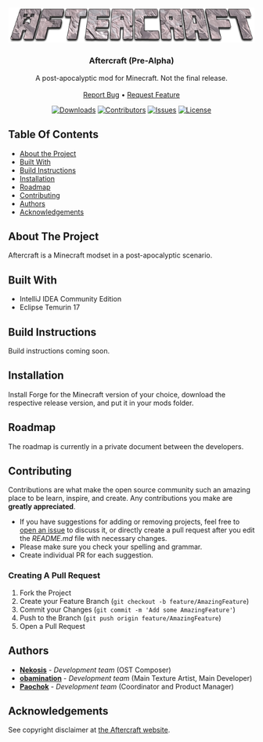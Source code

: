 <br/>
<p align="center">
  <a href="https://github.com/Aftercraft/prealpha">
    <img src="https://github.com/Aftercraft/prealpha/blob/main/images/logo.png?raw=true" alt="Logo">
  </a>

  <h3 align="center">Aftercraft (Pre-Alpha)</h3>

  <p align="center">
    A post-apocalyptic mod for Minecraft. Not the final release.
    <br/>
    <br/>
    <a href="https://github.com/Aftercraft/prealpha/issues">Report Bug</a>
    •
    <a href="https://github.com/Aftercraft/prealpha/issues">Request Feature</a>
  </p>
</p>

<p align="center">
  <a href="https://img.shields.io/github/downloads/Aftercraft/prealpha/total"><img alt="Downloads" src="https://img.shields.io/github/downloads/Aftercraft/prealpha/total"></a>
  <a href="https://img.shields.io/github/contributors/Aftercraft/prealpha?color=dark-green"><img alt="Contributors" src="https://img.shields.io/github/contributors/Aftercraft/prealpha?color=dark-green"></a>
  <a href="https://img.shields.io/github/issues/Aftercraft/prealpha"><img alt="Issues" src="https://img.shields.io/github/issues/Aftercraft/prealpha"></a>
  <a href="https://img.shields.io/github/license/Aftercraft/prealpha"><img alt="License" src="https://img.shields.io/github/license/Aftercraft/prealpha"></a>
</p>

## Table Of Contents

* [About the Project](#about-the-project)
* [Built With](#built-with)
* [Build Instructions](#build-instructions)
* [Installation](#installation)
* [Roadmap](#roadmap)
* [Contributing](#contributing)
* [Authors](#authors)
* [Acknowledgements](#acknowledgements)

## About The Project

Aftercraft is a Minecraft modset in a post-apocalyptic scenario.

## Built With

* IntelliJ IDEA Community Edition
* Eclipse Temurin 17

## Build Instructions

Build instructions coming soon.

## Installation

Install Forge for the Minecraft version of your choice, download the respective release version, and put it in your mods folder.

## Roadmap

The roadmap is currently in a private document between the developers.

## Contributing

Contributions are what make the open source community such an amazing place to be learn, inspire, and create. Any contributions you make are **greatly appreciated**.
* If you have suggestions for adding or removing projects, feel free to [open an issue](https://github.com/Aftercraft/prealpha/issues/new) to discuss it, or directly create a pull request after you edit the *README.md* file with necessary changes.
* Please make sure you check your spelling and grammar.
* Create individual PR for each suggestion.

### Creating A Pull Request

1. Fork the Project
2. Create your Feature Branch (`git checkout -b feature/AmazingFeature`)
3. Commit your Changes (`git commit -m 'Add some AmazingFeature'`)
4. Push to the Branch (`git push origin feature/AmazingFeature`)
5. Open a Pull Request

## Authors

* **[Nekosis](https://github.com/Nekosis/)** - *Development team* (OST Composer)
* **[obamination](https://github.com/obamination/)** - *Development team* (Main Texture Artist, Main Developer)
* **[Paochok](https://github.com/Paochok/)** - *Development team* (Coordinator and Product Manager)

## Acknowledgements

See copyright disclaimer at [the Aftercraft website](https://aftercraft.github.io).
